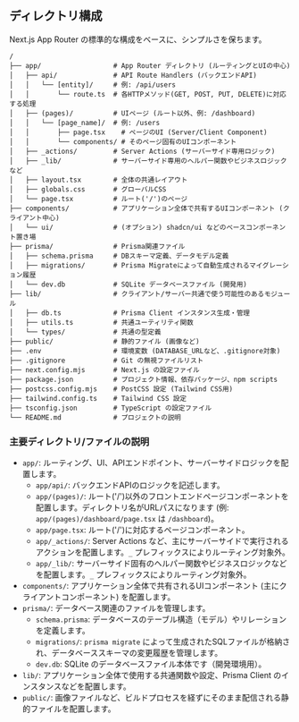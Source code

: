 ## ディレクトリ構成

Next.js App Router の標準的な構成をベースに、シンプルさを保ちます。

```plaintext
/
├── app/                  # App Router ディレクトリ (ルーティングとUIの中心)
│   ├── api/              # API Route Handlers (バックエンドAPI)
│   │   └── [entity]/     # 例: /api/users
│   │       └── route.ts  # 各HTTPメソッド(GET, POST, PUT, DELETE)に対応する処理
│   ├── (pages)/          # UIページ (ルート以外、例: /dashboard)
│   │   └── [page_name]/  # 例: /users
│   │       ├── page.tsx    # ページのUI (Server/Client Component)
│   │       └── components/ # そのページ固有のUIコンポーネント
│   ├── _actions/         # Server Actions (サーバーサイド専用ロジック)
│   ├── _lib/             # サーバーサイド専用のヘルパー関数やビジネスロジックなど
│   ├── layout.tsx        # 全体の共通レイアウト
│   ├── globals.css       # グローバルCSS
│   └── page.tsx          # ルート('/')のページ
├── components/           # アプリケーション全体で共有するUIコンポーネント (クライアント中心)
│   └── ui/               # (オプション) shadcn/ui などのベースコンポーネント置き場
├── prisma/               # Prisma関連ファイル
│   ├── schema.prisma     # DBスキーマ定義、データモデル定義
│   ├── migrations/       # Prisma Migrateによって自動生成されるマイグレーション履歴
│   └── dev.db            # SQLite データベースファイル (開発用)
├── lib/                  # クライアント/サーバー共通で使う可能性のあるモジュール
│   ├── db.ts             # Prisma Client インスタンス生成・管理
│   ├── utils.ts          # 共通ユーティリティ関数
│   └── types/            # 共通の型定義
├── public/               # 静的ファイル (画像など)
├── .env                  # 環境変数 (DATABASE_URLなど、.gitignore対象)
├── .gitignore            # Git の無視ファイルリスト
├── next.config.mjs       # Next.js の設定ファイル
├── package.json          # プロジェクト情報、依存パッケージ、npm scripts
├── postcss.config.mjs    # PostCSS 設定 (Tailwind CSS用)
├── tailwind.config.ts    # Tailwind CSS 設定
├── tsconfig.json         # TypeScript の設定ファイル
└── README.md             # プロジェクトの説明
```

### 主要ディレクトリ/ファイルの説明

- `app/`: ルーティング、UI、APIエンドポイント、サーバーサイドロジックを配置します。
  - `app/api/`: バックエンドAPIのロジックを記述します。
  - `app/(pages)/`: ルート('/')以外のフロントエンドページコンポーネントを配置します。ディレクトリ名がURLパスになります (例: `app/(pages)/dashboard/page.tsx` は `/dashboard`)。
  - `app/page.tsx`: ルート('/')に対応するページコンポーネント。
  - `app/_actions/`: Server Actions など、主にサーバーサイドで実行されるアクションを配置します。`_` プレフィックスによりルーティング対象外。
  - `app/_lib/`: サーバーサイド固有のヘルパー関数やビジネスロジックなどを配置します。`_` プレフィックスによりルーティング対象外。
- `components/`: アプリケーション全体で共有されるUIコンポーネント (主にクライアントコンポーネント) を配置します。
- `prisma/`: データベース関連のファイルを管理します。
  - `schema.prisma`: データベースのテーブル構造（モデル）やリレーションを定義します。
  - `migrations/`: `prisma migrate` によって生成されたSQLファイルが格納され、データベーススキーマの変更履歴を管理します。
  - `dev.db`: SQLite のデータベースファイル本体です（開発環境用）。
- `lib/`: アプリケーション全体で使用する共通関数や設定、Prisma Client のインスタンスなどを配置します。
- `public/`: 画像ファイルなど、ビルドプロセスを経ずにそのまま配信される静的ファイルを配置します。
